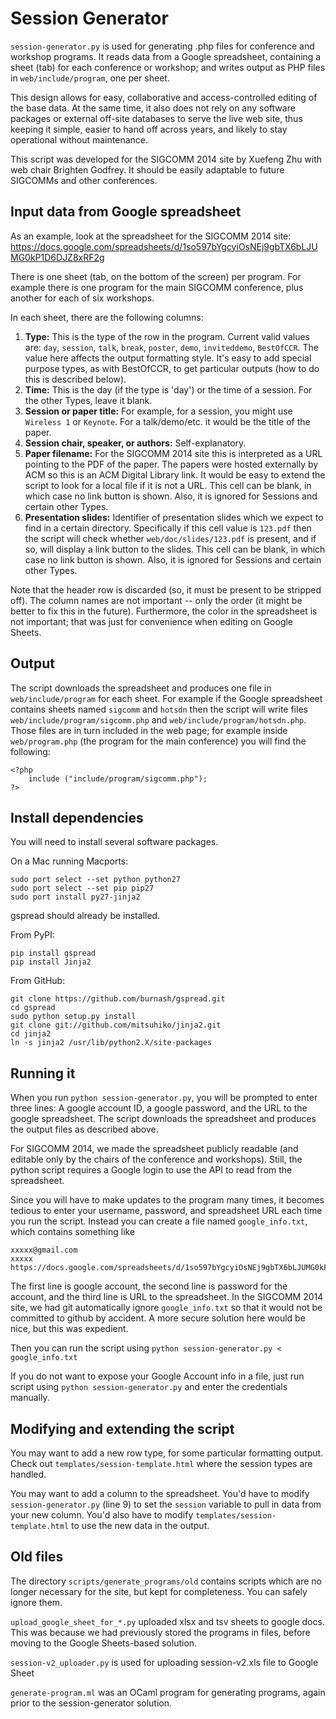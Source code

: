# Session Generator

`session-generator.py` is used for generating .php files for conference and workshop programs.  It reads data from a Google spreadsheet, containing a sheet (tab) for each conference or workshop; and writes output as PHP files in `web/include/program`, one per sheet.

This design allows for easy, collaborative and access-controlled editing of the base data.  At the same time, it also does not rely on any software packages or external off-site databases to serve the live web site, thus keeping it simple, easier to hand off across years, and likely to stay operational without maintenance.

This script was developed for the SIGCOMM 2014 site by Xuefeng Zhu with web chair Brighten Godfrey.  It should be easily adaptable to future SIGCOMMs and other conferences.

## Input data from Google spreadsheet

As an example, look at the spreadsheet for the SIGCOMM 2014 site:
https://docs.google.com/spreadsheets/d/1so597bYgcyiOsNEj9gbTX6bLJUMG0kP1D6DJZ8xRF2g

There is one sheet (tab, on the bottom of the screen) per program.  For example there is one program for the main SIGCOMM conference, plus another for each of six workshops.

In each sheet, there are the following columns:

1. **Type:**  This is the type of the row in the program.  Current valid values are:  `day`, `session`, `talk`, `break`, `poster`, `demo`, `inviteddemo`, `BestOfCCR`.  The value here affects the output formatting style.  It's easy to add special purpose types, as with BestOfCCR, to get particular outputs (how to do this is described below).
2. **Time:**  This is the day (if the type is 'day') or the time of a session.  For the other Types, leave it blank.
3. **Session or paper title:** For example, for a session, you might use `Wireless 1` or `Keynote`.  For a talk/demo/etc. it would be the title of the paper.
4. **Session chair, speaker, or authors:** Self-explanatory.
5. **Paper filename:** For the SIGCOMM 2014 site this is interpreted as a URL pointing to the PDF of the paper.  The papers were hosted externally by ACM so this is an ACM Digital Library link.  It would be easy to extend the script to look for a local file if it is not a URL.  This cell can be blank, in which case no link button is shown.  Also, it is ignored for Sessions and certain other Types.
6. **Presentation slides:** Identifier of presentation slides which we expect to find in a certain directory.  Specifically if this cell value is `123.pdf` then the script will check whether `web/doc/slides/123.pdf` is present, and if so, will display a link button to the slides.  This cell can be blank, in which case no link button is shown.  Also, it is ignored for Sessions and certain other Types.

Note that the header row is discarded (so, it must be present to be stripped off).  The column names are not important -- only the order (it might be better to fix this in the future).  Furthermore, the color in the spreadsheet is not important; that was just for convenience when editing on Google Sheets.


## Output

The script downloads the spreadsheet and produces one file in `web/include/program` for each sheet.  For example if the Google spreadsheet contains sheets named `sigcomm` and `hotsdn` then the script will write files `web/include/program/sigcomm.php` and `web/include/program/hotsdn.php`.  Those files are in turn included in the web page; for example inside `web/program.php` (the program for the main conference) you will find the following:
```
<?php
    include ("include/program/sigcomm.php");
?>
```

## Install dependencies

You will need to install several software packages.

On a Mac running Macports:
```
sudo port select --set python python27
sudo port select --set pip pip27
sudo port install py27-jinja2
```
gspread should already be installed.

From PyPI:
```
pip install gspread
pip install Jinja2
```

From GitHub:
```
git clone https://github.com/burnash/gspread.git
cd gspread
sudo python setup.py install
git clone git://github.com/mitsuhiko/jinja2.git
cd jinja2
ln -s jinja2 /usr/lib/python2.X/site-packages
```

## Running it

When you run `python session-generator.py`, you will be prompted to enter three lines:  A google account ID, a google password, and the URL to the google spreadsheet.  The script downloads the spreadsheet and produces the output files as described above.

For SIGCOMM 2014, we made the spreadsheet publicly readable (and editable only by the chairs of the conference and workshops).  Still, the python script requires a Google login to use the API to read from the spreadsheet.

Since you will have to make updates to the program many times, it becomes tedious to enter your username, password, and spreadsheet URL each time you run the script.  Instead you can create a file named `google_info.txt`, which contains something like
```
xxxxx@gmail.com
xxxxx
https://docs.google.com/spreadsheets/d/1so597bYgcyiOsNEj9gbTX6bLJUMG0kP1D6DJZ8xRF2g/edit#gid=1080662693
```
The first line is google account, the second line is password for the account, and the third line is URL to the spreadsheet.  In the SIGCOMM 2014 site, we had git automatically ignore `google_info.txt` so that it would not be committed to github by accident.  A more secure solution here would be nice, but this was expedient.

Then you can run the script using `python session-generator.py < google_info.txt`

If you do not want to expose your Google Account info in a file, just run script using `python session-generator.py` and enter the credentials manually.

## Modifying and extending the script

You may want to add a new row type, for some particular formatting output.  Check out `templates/session-template.html` where the session types are handled.

You may want to add a column to the spreadsheet.  You'd have to modify `session-generator.py` (line 9) to set the `session` variable to pull in data from your new column.  You'd also have to modify `templates/session-template.html` to use the new data in the output.

## Old files

The directory `scripts/generate_programs/old` contains scripts which are no longer necessary for the site, but kept for completeness.  You can safely ignore them.

`upload_google_sheet_for_*.py` uploaded xlsx and tsv sheets to google docs.  This was because we had previously stored the programs in files, before moving to the Google Sheets-based solution.

`session-v2_uploader.py` is used for uploading session-v2.xls file to Google Sheet

`generate-program.ml` was an OCaml program for generating programs, again prior to the session-generator solution.


